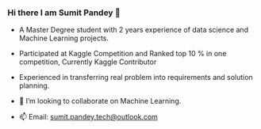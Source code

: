 ### Hi there I am Sumit Pandey 👋

- A Master Degree student with 2 years experience of data science and Machine Learning projects.
- Participated at Kaggle Competition and Ranked top 10 % in one competition, Currently Kaggle Contributor
- Experienced in transferring real problem into requirements and solution planning.

- 👯 I’m looking to collaborate on Machine Learning. 
- 📫 Email: sumit.pandey.tech@outlook.com

